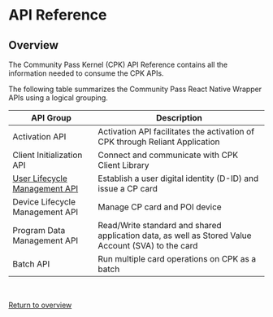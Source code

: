 # API Reference

## Overview

The Community Pass Kernel (CPK) API Reference contains all the information needed to consume the CPK APIs.

The following table summarizes the Community Pass React Native Wrapper APIs using a logical grouping.

| **API Group**                                                      | **Description**                                                                                    |
| ------------------------------------------------------------------ | -------------------------------------------------------------------------------------------------- |
| Activation API                                                     | Activation API facilitates the activation of CPK through Reliant Application                       |
| Client Initialization API                                          | Connect and communicate with CPK Client Library                                                    |
| [User Lifecycle Management API ](user-lifecycle-management-api.md) | Establish a user digital identity (D-ID) and issue a CP card                                       |
| Device Lifecycle Management API                                    | Manage CP card and POI device                                                                      |
| Program Data Management API                                        | Read/Write standard and shared application data, as well as Stored Value Account (SVA) to the card |
| Batch API                                                          | Run multiple card operations on CPK as a batch                                                     |

<br/>

[Return to overview](/README.md)
